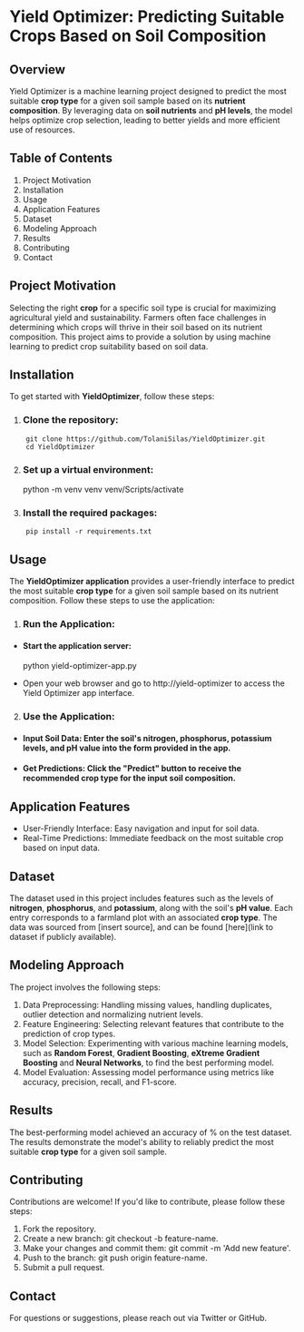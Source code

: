 # Yield Optimizer: Predicting Suitable Crops Based on Soil Composition




## Overview 
Yield Optimizer is a machine learning project designed to predict the most suitable **crop type** for a given soil sample based on its **nutrient composition**. By leveraging data on **soil nutrients** and **pH levels**, the model helps optimize crop selection, leading to better yields and more efficient use of resources.



## Table of Contents
1. Project Motivation
2. Installation
3. Usage
4. Application Features
5. Dataset
6. Modeling Approach
7. Results
8. Contributing
9. Contact



## Project Motivation
Selecting the right **crop** for a specific soil type is crucial for maximizing agricultural yield and sustainability. Farmers often face challenges in determining which crops will thrive in their soil based on its nutrient composition. This project aims to provide a solution by using machine learning to predict crop suitability based on soil data.



## Installation
To get started with **YieldOptimizer**, follow these steps:
1. ### Clone the repository:
```
    git clone https://github.com/TolaniSilas/YieldOptimizer.git
    cd YieldOptimizer
```

2. ### Set up a virtual environment:
    python -m venv venv
    venv/Scripts/activate

3. ### Install the required packages:
```
    pip install -r requirements.txt
```



## Usage
The **YieldOptimizer application** provides a user-friendly interface to predict the most suitable **crop type** for a given soil sample based on its nutrient composition. Follow these steps to use the application:

1. ### Run the Application:
- #### Start the application server:
    python yield-optimizer-app.py

- Open your web browser and go to http://yield-optimizer to access the Yield Optimizer app interface.

2. ### Use the Application:
- #### Input Soil Data: Enter the soil's nitrogen, phosphorus, potassium levels, and pH value into the form provided in the app.
- #### Get Predictions: Click the "Predict" button to receive the recommended crop type for the input soil composition.



## Application Features
- User-Friendly Interface: Easy navigation and input for soil data.
- Real-Time Predictions: Immediate feedback on the most suitable crop based on input data.



## Dataset
The dataset used in this project includes features such as the levels of **nitrogen**, **phosphorus**, and **potassium**, along with the soil's **pH value**. Each entry corresponds to a farmland plot with an associated **crop type**. The data was sourced from [insert source], and can be found [here](link to dataset if publicly available).



## Modeling Approach
The project involves the following steps:

1. Data Preprocessing: Handling missing values, handling duplicates, outlier detection and normalizing nutrient levels.
2. Feature Engineering: Selecting relevant features that contribute to the prediction of crop types.
3. Model Selection: Experimenting with various machine learning models, such as **Random Forest**, **Gradient Boosting**, **eXtreme Gradient Boosting** and **Neural Networks**, to find the best performing model.
4. Model Evaluation: Assessing model performance using metrics like accuracy, precision, recall, and F1-score.



## Results
The best-performing model achieved an accuracy of % on the test dataset. The results demonstrate the model's ability to reliably predict the most suitable **crop type** for a given soil sample.



## Contributing
Contributions are welcome! If you'd like to contribute, please follow these steps:

1. Fork the repository.
2. Create a new branch: git checkout -b feature-name.
3. Make your changes and commit them: git commit -m 'Add new feature'.
4. Push to the branch: git push origin feature-name.
5. Submit a pull request.



## Contact
For questions or suggestions, please reach out via Twitter or GitHub.
